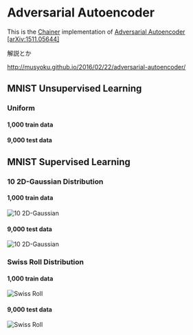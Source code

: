 # Adversarial Autoencoder

This is the [Chainer](http://chainer.org/) implementation of [Adversarial Autoencoder [arXiv:1511.05644]](http://arxiv.org/pdf/1511.05644v1.pdf)

解説とか

http://musyoku.github.io/2016/02/22/adversarial-autoencoder/

## MNIST Unsupervised Learning

### Uniform

#### 1,000 train data
#### 9,000 test data

## MNIST Supervised Learning

### 10 2D-Gaussian Distribution

#### 1,000 train data 

![10 2D-Gaussian](https://github.com/musyoku/adversarial-autoencoder/blob/master/example/10_2d-gaussian_train_labeled_z.png?raw=true)

#### 9,000 test data

![10 2D-Gaussian](https://github.com/musyoku/adversarial-autoencoder/blob/master/example/10_2d-gaussian_test_labeled_z.png?raw=true)

### Swiss Roll Distribution

#### 1,000 train data

![Swiss Roll](https://github.com/musyoku/adversarial-autoencoder/blob/master/example/swiss_roll_train_labeled_z.png?raw=true)

#### 9,000 test data

![Swiss Roll](https://github.com/musyoku/adversarial-autoencoder/blob/master/example/swiss_roll_test_labeled_z.png?raw=true)
